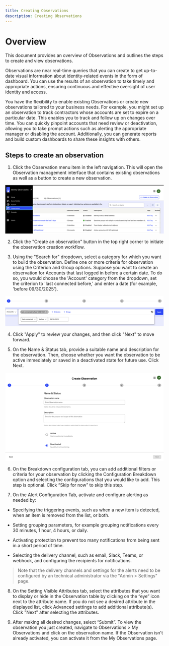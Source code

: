 ```yaml
---
title: Creating Observations
description: Creating Observations  
---
```


# Overview
 
This document provides an overview of Observations and outlines the steps to create and view observations.  
 
Observations are near real-time queries that you can create to get up-to-date visual information about identity-related events in the form of dashboard. You can use the results of an observation to take timely and appropriate actions, ensuring continuous and effective oversight of user identity and access. 
 
You have the flexibility to enable existing Observations or create new observations tailored to your business needs. For example, you might set up an observation to track contractors whose accounts are set to expire on a particular date. This enables you to track and follow up on changes over time. You can quickly pinpoint accounts that need review or deactivation, allowing you to take prompt actions such as alerting the appropriate manager or disabling the account. Additionally, you can generate reports and build custom dashboards to share these insights with others. 

## Steps to create an observation 

1. Click the Observation menu item in the left navigation. This will open the Observation management interface that contains existing observations as well as a button to create a new observation.

  ![Image of Observation menul](Media/obs-navmenu.png "Image of Observation menu")

2. Click the "Create an observation" button in the top right corner to initiate the observation creation workflow. 

3. Using the "Search for" dropdown, select a category for which you want to build the observation. Define one or more criteria for observation using the Criterion and Group options. Suppose you want to create an observation for Accounts that last logged in before a certain date. To do so, you would choose the 'Account' category from the dropdown, set the criterion to 'last connected before,' and enter a date (for example, 'before 09/30/2025').

  ![Image showing initial Observation creation step](Media/obs-create.png "Image showing initial Observation creation step")

4. Click "Apply" to review your changes, and then click "Next" to move forward.

5. On the Name & Status tab, provide a suitable name and description for the observation. Then, choose whether you want the observation to be active immediately or saved in a deactivated state for future use. Click Next.

  ![Image showing Name & Status tabl](Media/obs-name.png "Image showing Name & Status tab")

6. On the Breakdown configuration tab, you can add additional filters or criteria for your observation by clicking the Configuration Breakdown option and selecting the configurations that you would like to add. This step is optional. Click “Skip for now” to skip this step.

7. On the Alert Configuration Tab, activate and configure alerting as needed by:

  * Specifying the triggering events, such as when a new item is detected, when an item is removed from the list, or both.

  * Setting grouping parameters, for example grouping notifications every 30 minutes, 1 hour, 4 hours, or daily.

  * Activating protection to prevent too many notifications from being sent in a short period of time.

  * Selecting the delivery channel, such as email, Slack, Teams, or webhook, and configuring the recipients for notifications.

> Note that the delivery channels and settings for the alerts need to be configured by an technical administrator via the "Admin > Settings" page.  

8. On the Setting Visible Attributes tab, select the attributes that you want to display or hide in the Observation table by clicking on the “eye” icon next to the attribute name. If you do not see a desired attribute in the displayed list, click Advanced settings to add additional attribute(s).  Click "Next" after selecting the attributes.

9. After making all desired changes, select “Submit”. To view the observation you just created, navigate to Observations > My Observations and click on the observation name. If the Observation isn't already activated, you can activate it from the My Observations page. 
